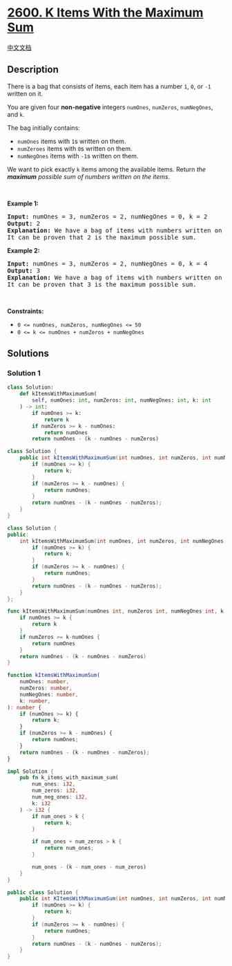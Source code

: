 # [2600. K Items With the Maximum Sum](https://leetcode.com/problems/k-items-with-the-maximum-sum)

[中文文档](./solution/2600-2699/2600.K%20Items%20With%20the%20Maximum%20Sum/README.md)

<!-- tags:Greedy,Math -->

## Description

<p>There is a bag that consists of items, each item&nbsp;has a number <code>1</code>, <code>0</code>, or <code>-1</code> written on it.</p>

<p>You are given four <strong>non-negative </strong>integers <code>numOnes</code>, <code>numZeros</code>, <code>numNegOnes</code>, and <code>k</code>.</p>

<p>The bag initially contains:</p>

<ul>
	<li><code>numOnes</code> items with <code>1</code>s written on them.</li>
	<li><code>numZeroes</code> items with <code>0</code>s written on them.</li>
	<li><code>numNegOnes</code> items with <code>-1</code>s written on them.</li>
</ul>

<p>We want to pick exactly <code>k</code> items among the available items. Return <em>the <strong>maximum</strong> possible sum of numbers written on the items</em>.</p>

<p>&nbsp;</p>
<p><strong class="example">Example 1:</strong></p>

<pre>
<strong>Input:</strong> numOnes = 3, numZeros = 2, numNegOnes = 0, k = 2
<strong>Output:</strong> 2
<strong>Explanation:</strong> We have a bag of items with numbers written on them {1, 1, 1, 0, 0}. We take 2 items with 1 written on them and get a sum in a total of 2.
It can be proven that 2 is the maximum possible sum.
</pre>

<p><strong class="example">Example 2:</strong></p>

<pre>
<strong>Input:</strong> numOnes = 3, numZeros = 2, numNegOnes = 0, k = 4
<strong>Output:</strong> 3
<strong>Explanation:</strong> We have a bag of items with numbers written on them {1, 1, 1, 0, 0}. We take 3 items with 1 written on them, and 1 item with 0 written on it, and get a sum in a total of 3.
It can be proven that 3 is the maximum possible sum.
</pre>

<p>&nbsp;</p>
<p><strong>Constraints:</strong></p>

<ul>
	<li><code>0 &lt;= numOnes, numZeros, numNegOnes &lt;= 50</code></li>
	<li><code>0 &lt;= k &lt;= numOnes + numZeros + numNegOnes</code></li>
</ul>

## Solutions

### Solution 1

<!-- tabs:start -->

```python
class Solution:
    def kItemsWithMaximumSum(
        self, numOnes: int, numZeros: int, numNegOnes: int, k: int
    ) -> int:
        if numOnes >= k:
            return k
        if numZeros >= k - numOnes:
            return numOnes
        return numOnes - (k - numOnes - numZeros)
```

```java
class Solution {
    public int kItemsWithMaximumSum(int numOnes, int numZeros, int numNegOnes, int k) {
        if (numOnes >= k) {
            return k;
        }
        if (numZeros >= k - numOnes) {
            return numOnes;
        }
        return numOnes - (k - numOnes - numZeros);
    }
}
```

```cpp
class Solution {
public:
    int kItemsWithMaximumSum(int numOnes, int numZeros, int numNegOnes, int k) {
        if (numOnes >= k) {
            return k;
        }
        if (numZeros >= k - numOnes) {
            return numOnes;
        }
        return numOnes - (k - numOnes - numZeros);
    }
};
```

```go
func kItemsWithMaximumSum(numOnes int, numZeros int, numNegOnes int, k int) int {
	if numOnes >= k {
		return k
	}
	if numZeros >= k-numOnes {
		return numOnes
	}
	return numOnes - (k - numOnes - numZeros)
}
```

```ts
function kItemsWithMaximumSum(
    numOnes: number,
    numZeros: number,
    numNegOnes: number,
    k: number,
): number {
    if (numOnes >= k) {
        return k;
    }
    if (numZeros >= k - numOnes) {
        return numOnes;
    }
    return numOnes - (k - numOnes - numZeros);
}
```

```rust
impl Solution {
    pub fn k_items_with_maximum_sum(
        num_ones: i32,
        num_zeros: i32,
        num_neg_ones: i32,
        k: i32
    ) -> i32 {
        if num_ones > k {
            return k;
        }

        if num_ones + num_zeros > k {
            return num_ones;
        }

        num_ones - (k - num_ones - num_zeros)
    }
}
```

```cs
public class Solution {
    public int KItemsWithMaximumSum(int numOnes, int numZeros, int numNegOnes, int k) {
        if (numOnes >= k) {
            return k;
        }
        if (numZeros >= k - numOnes) {
            return numOnes;
        }
        return numOnes - (k - numOnes - numZeros);
    }
}
```

<!-- tabs:end -->

<!-- end -->
